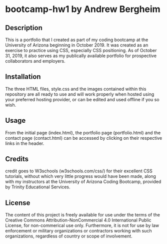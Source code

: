 # bootcamp-hw1 by Andrew Bergheim

## Description
This is a portfolio that I created as part of my coding bootcamp at the University of Arizona beginning in October 2019. It was created as an exercise
to practice using CSS, especially CSS positioning. As of October 31, 2019, it also serves as my publically available portfolio for prospective collaborators and employers. 

## Installation

The three HTML files, style.css and the images contained within this repository are all ready to use and will work properly when hosted using your preferred hosting provider, or can be edited and used offline if you so wish. 

## Usage

From the initial page (index.html), the portfolio page (portfolio.html) and the contact page (contact.html) can be accessed by clicking on their respective links in the header. 

## Credits

credit goes to W3schools (w3schools.com/css/) for their excellent CSS tutorials, without which very little progress would have been made, along with my instructors at the University of Arizona Coding Bootcamp, provided by Trinity Educational Services. 

## License 

The content of this project is freely available for use under the terms of the Creative Commons Attribution-NonCommercial 4.0 International Public License, for non-commerical use only. Furthermore, it is not for use by law enforcement or military organizations or contractors working with such organizations, regardless of country or scope of involvement. 